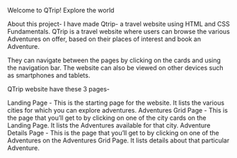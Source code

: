 Welcome to QTrip! 
Explore the world

About this project- 
I have made Qtrip- a travel website using HTML and CSS Fundamentals. 
QTrip is a travel website where users can browse the various Adventures on offer, based on their places of interest and book an Adventure.

They can navigate between the pages by clicking on the cards and using the navigation bar.
The website can also be viewed on other devices such as smartphones and tablets.

QTrip website have these 3 pages-

Landing Page - This is the starting page for the website. It lists the various cities for which you can explore adventures.
Adventures Grid Page - This is the page that you’ll get to by clicking on one of the city cards on the Landing Page. It lists the Adventures available for that city.
Adventure Details Page - This is the page that you’ll get to by clicking on one of the Adventures on the Adventures Grid Page. It lists details about that particular Adventure.
